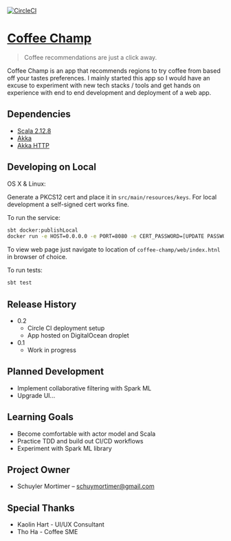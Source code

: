 [![CircleCI](https://circleci.com/gh/smortime/coffee-champ.svg?style=svg)](https://circleci.com/gh/smortime/coffee-champ)
# [Coffee Champ](https://coffeechamp.dev)
> Coffee recommendations are just a click away.

Coffee Champ is an app that recommends regions to try coffee from based off your tastes preferences. I mainly started this app so I would have an excuse to experiment with new tech stacks / tools and get hands on experience with end to end development and deployment of a web app.

## Dependencies
* [Scala 2.12.8](https://www.scala-lang.org/)
* [Akka](https://akka.io/docs/)
* [Akka HTTP](https://doc.akka.io/docs/akka-http/current/index.html)

## Developing on Local

OS X & Linux:

Generate a PKCS12 cert and place it in `src/main/resources/keys`. For local development a self-signed cert works fine.

To run the service:

```bash
sbt docker:publishLocal
docker run -e HOST=0.0.0.0 -e PORT=8080 -e CERT_PASSWORD=[UPDATE PASSWORD IF HAVE ONE] -p 8080:8080  coffee-champ:0.1
```

To view web page just navigate to location of `coffee-champ/web/index.htnl` in browser of choice.

To run tests:
```bash
sbt test
```


## Release History

* 0.2
    * Circle CI deployment setup
    * App hosted on DigitalOcean droplet
* 0.1
    * Work in progress

## Planned Development
* Implement collaborative filtering with Spark ML
* Upgrade UI...

## Learning Goals
* Become comfortable with actor model and Scala
* Practice TDD and build out CI/CD workflows
* Experiment with Spark ML library

## Project Owner

* Schuyler Mortimer – schuymortimer@gmail.com

## Special Thanks

* Kaolin Hart - UI/UX Consultant 
* Tho Ha - Coffee SME

